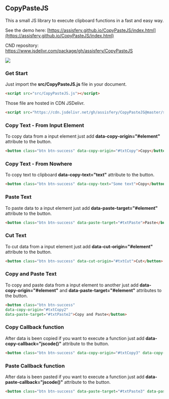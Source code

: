 
##  CopyPasteJS

This a small JS library to execute clipboard functions in a fast and easy way.

See the demo here: [https://assisfery.github.io/CopyPasteJS/index.html](https://assisfery.github.io/CopyPasteJS/index.html)

CND repository: https://www.jsdelivr.com/package/gh/assisfery/CopyPasteJS

[![](https://data.jsdelivr.com/v1/package/gh/assisfery/CopyPasteJS/badge)](https://www.jsdelivr.com/package/gh/assisfery/CopyPasteJS)


### Get Start
Just import the  **src/CopyPasteJS.js**  file in your document.
```html
<script src="src/CopyPasteJS.js"></script>
```

Those file are hosted in CDN JSDelivr.
```html
<script src="https://cdn.jsdelivr.net/gh/assisfery/CopyPasteJS@master/src/CopyPasteJS.min.js"></script>
```

### Copy Text - From Input Element
To copy data from a input element just add  **data-copy-origin="#element"**  attribute to the button.
```html
<button class="btn btn-success" data-copy-origin="#txtCopy">Copy</button>
```

### Copy Text - From Nowhere
To copy text to clipboard  **data-copy-text="text"**  attribute to the button.
```html
<button class="btn btn-success" data-copy-text="Some text">Copy</button>
```

### Paste Text
To paste data to a input element just add  **data-paste-target="#element"**  attribute to the button.
```html
<button class="btn btn-success" data-paste-target="#txtPaste">Paste</button>
```

### Cut Text
To cut data from a input element just add  **data-cut-origin="#element"**  attribute to the button.
```html
<button class="btn btn-success" data-cut-origin="#txtCut">Cut</button>
```

### Copy and Paste Text
To copy and paste data from a input element to another just add  **data-copy-origin="#element"**  and  **data-paste-target="#element"**  attributes to the button.
```html
<button class="btn btn-success"
data-copy-origin="#txtCopy2"
data-paste-target="#txtPaste2">Copy and Paste</button>
```

### Copy Callback function
After data is been copied if you want to execute a function just add  **data-copy-callback="jscode()"**  attribute to the button.
```html
<button class="btn btn-success" data-copy-origin="#txtCopy3" data-copy-callback="alert('copied')">Copy and Callback</button>
```

### Paste Callback function
After data is been pasted if you want to execute a function just add  **data-paste-callback="jscode()"**  attribute to the button.
```html
<button class="btn btn-success" data-paste-target="#txtPaste3" data-paste-callback="alert('pasted')">Paste and Callback</button>
```